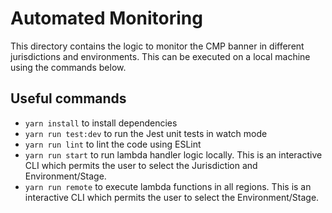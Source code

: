 # Automated Monitoring

This directory contains the logic to monitor the CMP banner in different jurisdictions and environments. This can be executed on a local machine using the commands below.

## Useful commands

-   `yarn install` to install dependencies
-   `yarn run test:dev` to run the Jest unit tests in watch mode
-   `yarn run lint` to lint the code using ESLint
-   `yarn run start` to run lambda handler logic locally. This is an interactive CLI which permits the user to select the Jurisdiction and Environment/Stage.
-   `yarn run remote` to execute lambda functions in all regions. This is an interactive CLI which permits the user to select the Environment/Stage.
